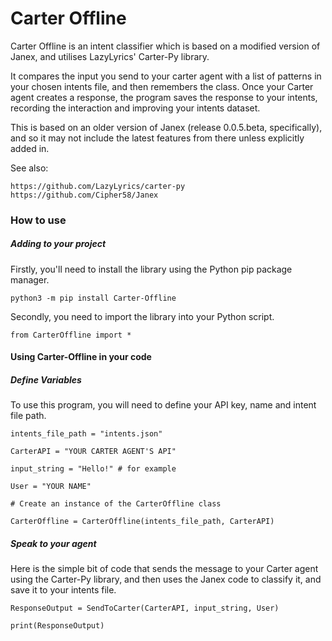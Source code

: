 # Carter Offline

Carter Offline is an intent classifier which is based on a modified version of Janex, and utilises LazyLyrics' Carter-Py library.

It compares the input you send to your carter agent with a list of patterns in your chosen intents file, and then remembers the class. Once your Carter agent creates a response, the program saves the response to your intents, recording the interaction and improving your intents dataset.

This is based on an older version of Janex (release 0.0.5.beta, specifically), and so it may not include the latest features from there unless explicitly added in.

See also:

```
https://github.com/LazyLyrics/carter-py
https://github.com/Cipher58/Janex
```

<h3> How to use </h3>

<h5> Adding to your project </h5>

Firstly, you'll need to install the library using the Python pip package manager.

```
python3 -m pip install Carter-Offline
```
Secondly, you need to import the library into your Python script.

```
from CarterOffline import *
```

<h4>Using Carter-Offline in your code</h4>

<h5>Define Variables</h5>

To use this program, you will need to define your API key, name and intent file path.

```
intents_file_path = "intents.json"

CarterAPI = "YOUR CARTER AGENT'S API"

input_string = "Hello!" # for example

User = "YOUR NAME"

# Create an instance of the CarterOffline class

CarterOffline = CarterOffline(intents_file_path, CarterAPI)
```

<h5>Speak to your agent</h5>

Here is the simple bit of code that sends the message to your Carter agent using the Carter-Py library, and then uses the Janex code to classify it, and save it to your intents file.

```
ResponseOutput = SendToCarter(CarterAPI, input_string, User)

print(ResponseOutput)

```
